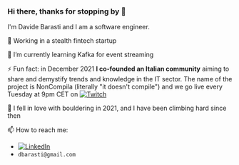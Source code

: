 ### Hi there, thanks for stopping by 👋

<!--
**dbarasti/dbarasti** is a ✨ _special_ ✨ repository because its `README.md` (this file) appears on your GitHub profile.
-->
I'm Davide Barasti and I am a software engineer.

🔭 Working in a stealth fintech startup

🌱 I’m currently learning Kafka for event streaming
<!--
- 👯 I’m looking to collaborate on ...
- 🤔 I’m looking for help with ...
- 💬 Ask me about ...
-->
 
⚡ Fun fact: in December 2021 **I co-founded an Italian community** aiming to share and demystify trends and knowledge in the IT sector. The name of the project is NonCompila (literally "it doesn't compile") and we go live every Tuesday at 9pm CET on [![Twitch](https://img.shields.io/badge/Twitch-%239146FF.svg?style=for-the-badge&logo=Twitch&logoColor=white)](https://www.twitch.tv/noncompila/about)

🧗 I fell in love with bouldering in 2021, and I have been climbing hard since then  

📫 How to reach me:  
 - [![LinkedIn](https://img.shields.io/badge/-LinkedIn-blue?style=flat&logo=Linkedin&logoColor=white)](https://www.linkedin.com/in/dbarasti/)  
 - `dbarasti@gmail.com`
